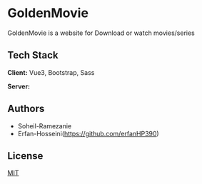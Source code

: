 # GoldenMovie
GoldenMovie is a website for Download or watch movies/series 

## Tech Stack

**Client:** Vue3, Bootstrap, Sass

**Server:** 


## Authors

- Soheil-Ramezanie
- Erfan-Hosseini(https://github.com/erfanHP390)


## License

[MIT](https://choosealicense.com/licenses/mit/)

